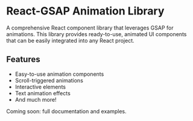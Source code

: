# React-GSAP Animation Library

A comprehensive React component library that leverages GSAP for animations. This library provides ready-to-use, animated UI components that can be easily integrated into any React project.

## Features

- Easy-to-use animation components
- Scroll-triggered animations
- Interactive elements
- Text animation effects
- And much more!

Coming soon: full documentation and examples.